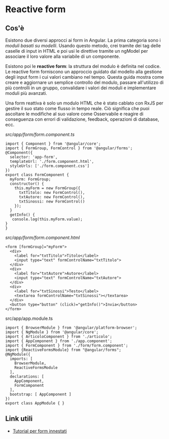 # Reactive form

## Cos'è

Esistono due diversi approcci ai form in Angular. La prima categoria sono i _moduli basati su modelli_.
Usando questo metodo, crei tramite dei tag delle caselle di input in HTML e poi usi le direttive tramite un ngModel 
per associare il loro valore alla variabile di un componente. 

Esistono poi le __reactive form__: la struttura del modulo è definita nel codice. Le reactive form forniscono un approccio guidato dal modello alla gestione degli input form i cui valori cambiano nel tempo. 
Questa guida mostra come creare e aggiornare un semplice controllo del modulo, passare all'utilizzo di più controlli 
in un gruppo, convalidare i valori dei moduli e implementare moduli più avanzati.

Una form reattiva è solo un modulo HTML che è stato cablato con RxJS per gestire il suo stato come flusso in tempo reale. 
Ciò significa che puoi ascoltare le modifiche al suo valore come Osservabile e reagire di conseguenza con errori di 
validazione, feedback, operazioni di database, ecc.


_src/app/form/form.component.ts_

```
import { Component } from '@angular/core';
import { FormGroup, FormControl } from '@angular/forms';
@Component({
  selector: 'app-form',
  templateUrl: './form.component.html',
  styleUrls: ['./form.component.css']
})
export class FormComponent {
  myForm: FormGroup;
  constructor() {
    this.myForm = new FormGroup({
      txtTitolo: new FormControl(),
      txtAutore: new FormControl(),
      txtSinossi: new FormControl()
    });
  }
  getInfo() {
   console.log(this.myForm.value);
}
}
```

_src/app/form/form.component.html_

```
<form [formGroup]="myForm">
  <div>
    <label for="txtTitolo">Titolo</label>
    <input type="text" formControlName="txtTitolo">
  </div>
  <div>
    <label for="txtAutore">Autore</label>
    <input type="text" formControlName="txtAutore">
  </div>
  <div>
    <label for="txtSinossi">Testo</label>
    <textarea formControlName="txtSinossi"></textarea>
  </div>
  <button type="button" (click)="getInfo()">Invia</button>
</form>
```
src/app/app.module.ts
```
import { BrowserModule } from '@angular/platform-browser';
import { NgModule } from '@angular/core';
import { ArticoloComponent } from './articolo';
import { AppComponent } from './app.component';
import { FormComponent } from './form/form.component';
import {ReactiveFormsModule} from "@angular/forms";
@NgModule({
  imports: [
    BrowserModule,
    ReactiveFormsModule
  ],
  declarations: [
    AppComponent,
    FormComponent
  ],
  bootstrap: [ AppComponent ]
})
export class AppModule { }
```

## Link utili
- [Tutorial per form innestati](https://angularfirebase.com/lessons/basics-reactive-forms-in-angular/)
